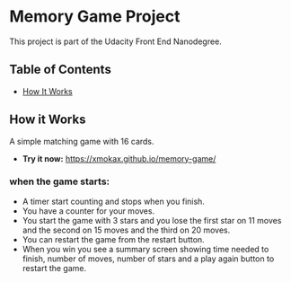 # Memory Game Project

This project is part of the Udacity Front End Nanodegree.

## Table of Contents

* [How It Works](#how-it-works)

## How it Works
A simple matching game with 16 cards.
* **Try it now:** https://xmokax.github.io/memory-game/

### when the game starts:
* A timer start counting and stops when you finish.
* You have a counter for your moves.
* You start the game with 3 stars and you lose the first star on 11 moves and the second on 15 moves and the third on 20 moves.
* You can restart the game from the restart button.
* When you win you see a summary screen showing time needed to finish, number of moves, number of stars and a play again button to restart the game.